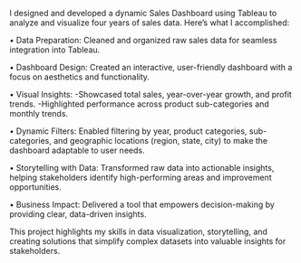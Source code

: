 I designed and developed a dynamic Sales Dashboard using Tableau to analyze and visualize four years of sales data. Here’s what I accomplished:

• Data Preparation: Cleaned and organized raw sales data for seamless integration into Tableau.

• Dashboard Design: Created an interactive, user-friendly dashboard with a focus on aesthetics and functionality.

• Visual Insights:
-Showcased total sales, year-over-year growth, and profit trends.
-Highlighted performance across product sub-categories and monthly trends.

• Dynamic Filters: Enabled filtering by year, product categories, sub-categories, and geographic 
  locations (region, state, city) to make the dashboard adaptable to user needs.

• Storytelling with Data: Transformed raw data into actionable insights, helping stakeholders identify 
  high-performing areas and improvement opportunities.

• Business Impact: Delivered a tool that empowers decision-making by providing clear, data-driven 
  insights.

This project highlights my skills in data visualization, storytelling, and creating solutions that simplify complex datasets into valuable insights for stakeholders.
